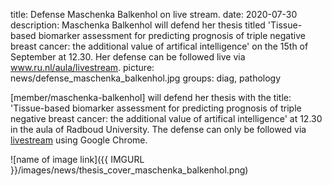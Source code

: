 title: Defense Maschenka Balkenhol on live stream.
date: 2020-07-30
description: Maschenka Balkenhol will defend her thesis titled 'Tissue-based biomarker assessment for predicting prognosis of triple negative breast cancer: the additional value of artifical intelligence' on the 15th of September at 12.30. Her defense can be followed live via www.ru.nl/aula/livestream.
picture: news/defense_maschenka_balkenhol.jpg
groups: diag, pathology

[member/maschenka-balkenhol] will defend her thesis with the title: 'Tissue-based biomarker assessment for predicting prognosis of triple negative breast cancer: the additional value of artifical intelligence' at 12.30 in the aula of Radboud University. The defense can only be followed via <a href="www.ru.nl/aula/livestream">livestream</a> using Google Chrome.

![name of image link]({{ IMGURL }}/images/news/thesis_cover_maschenka_balkenhol.png)

